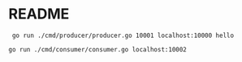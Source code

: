 # README #

` go run ./cmd/producer/producer.go 10001 localhost:10000 hello`

`go run ./cmd/consumer/consumer.go localhost:10002`
